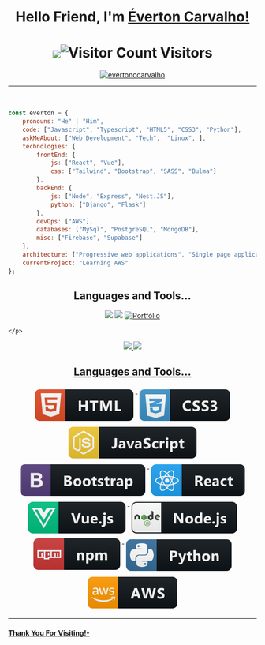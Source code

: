 # <h1 align="center"> Hello Friend, I'm [Éverton Carvalho!](https://code-blooded-dev.surge.sh)

# <div align="center"><img align="center" src="https://media.giphy.com/media/12oufCB0MyZ1Go/giphy.gif" width="40">![Visitor Count](https://profile-counter.glitch.me/{evertonccarvalho}/count.svg) Visitors</div>

  <p align="center"> <a href="https://github.com/ryo-ma/github-profile-trophy"><img src="https://github-profile-trophy.vercel.app/?username=evertonccarvalho&ow=1&column=8" alt="evertonccarvalho" /> </a> </p>
<hr />

<br />
  
```javascript
const everton = {
    pronouns: "He" | "Him",
    code: ["Javascript", "Typescript", "HTML5", "CSS3", "Python"],
    askMeAbout: ["Web Development", "Tech",  "Linux", ],
    technologies: {
        frontEnd: {
            js: ["React", "Vue"],
            css: ["Tailwind", "Bootstrap", "SASS", "Bulma"]
        },
        backEnd: {
            js: ["Node", "Express", "Nest.JS"],
            python: ["Django", "Flask"]
        },
        devOps: ["AWS"],
        databases: ["MySql", "PostgreSQL", "MongoDB"],
        misc: ["Firebase", "Supabase"]
    },
    architecture: ["Progressive web applications", "Single page applications"],
    currentProject: "Learning AWS"  
};
```

### <h2 align="center"> Languages and Tools...

<div>   
    <p align="center">
      <a href="https://www.linkedin.com/in/everton-c-carvalho/" target="_blank"><img src="https://img.shields.io/badge/-LinkedIn-%230077B5?style=for-the-badge&logo=linkedin&logoColor=white" target="_blank"></a> 
      <a href = "mailto:evertonsnake@gmail.com"><img src="https://img.shields.io/badge/-Gmail-%23333?style=for-the-badge&logo=gmail&logoColor=white" target="_blank"></a>
      <a href="https://evertoncarvalho.dev.br/" target="_blank"><img src="https://img.shields.io/badge/-Portfólio-%23333?style=for-the-badge&logoColor=white" alt="Portfólio">
</a>

    </p>
</div>


<div align="center">
  <a href="https://github.com/evertonccarvalho">
  <img height="180em" src="https://github-readme-stats.vercel.app/api?username=evertonccarvalho&show_icons=true&theme=tokyonight&include_all_commits=true"/>
  <img height="180em" src="https://github-readme-stats.vercel.app/api/top-langs/?username=evertonccarvalho&layout=compact&langs_count=7&theme=tokyonight"/>
</div>

<!-- For more icons please follow  https://github.com/MikeCodesDotNET/ColoredBadges -->

### <h2 align="center"> Languages and Tools...

<p align="center">
  <tr>
  <tb><img src="https://raw.githubusercontent.com/evertonccarvalho/evertonccarvalho/86759a390b2a0cae47f4a61dc3795ca075cef1a2/svg/dev/languages/html.svg" alt="html" style="vertical-align:top; margin:6px 4px"></tb>
  <tb><img src="https://raw.githubusercontent.com/evertonccarvalho/evertonccarvalho/86759a390b2a0cae47f4a61dc3795ca075cef1a2/svg/dev/languages/css3.svg" alt="css3" style="vertical-align:top; margin:6px 4px">
  </tb><tb><img src="https://raw.githubusercontent.com/evertonccarvalho/evertonccarvalho/86759a390b2a0cae47f4a61dc3795ca075cef1a2/svg/dev/languages/js.svg" alt="js" style="vertical-align:top; margin:6px 4px"></tb>
  <tb><img src="https://raw.githubusercontent.com/evertonccarvalho/evertonccarvalho/86759a390b2a0cae47f4a61dc3795ca075cef1a2/svg/dev/frameworks/bootstrap.svg" sanitize=1 alt="bootstrap" style="vertical-align:top; margin:6px 4px"><tb>
  <tb><img src="https://raw.githubusercontent.com/evertonccarvalho/evertonccarvalho/86759a390b2a0cae47f4a61dc3795ca075cef1a2/svg/dev/frameworks/react.svg" alt="react" style="vertical-align:top; margin:6px 4px"></tb>
  <tb><img src="https://raw.githubusercontent.com/evertonccarvalho/evertonccarvalho/86759a390b2a0cae47f4a61dc3795ca075cef1a2/svg/dev/frameworks/vue.svg" alt="vue" style="vertical-align:top; margin:6px 4px"></tb>
  <tb><img src="https://raw.githubusercontent.com/evertonccarvalho/evertonccarvalho/86759a390b2a0cae47f4a61dc3795ca075cef1a2/svg/dev/frameworks/nodejs.svg" alt="nodejs" sanitize=1 style="vertical-align:top; margin:6px 4px"></tb>
  <tb><img src="https://raw.githubusercontent.com/evertonccarvalho/evertonccarvalho/86759a390b2a0cae47f4a61dc3795ca075cef1a2/svg/dev/services/npm.svg" alt="npm" style="vertical-align:top; margin:4px"></tb>
  <tb><img src="https://raw.githubusercontent.com/evertonccarvalho/evertonccarvalho/86759a390b2a0cae47f4a61dc3795ca075cef1a2/svg/dev/languages/python.svg" alt="python" style="vertical-align:top; margin:6px 4px"></tb>
  <tb><img src="https://raw.githubusercontent.com/evertonccarvalho/evertonccarvalho/86759a390b2a0cae47f4a61dc3795ca075cef1a2/svg/dev/services/aws.svg" alt="aws" style="vertical-align:top; margin:6px 4px"></tb></tr>
</p>

---

#### Thank You For Visiting!-
